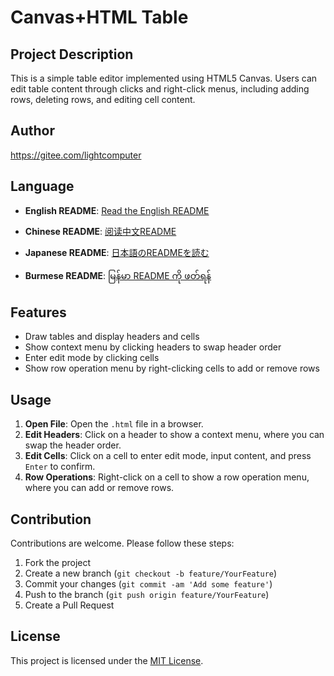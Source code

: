 # Canvas+HTML Table

## Project Description

This is a simple table editor implemented using HTML5 Canvas. Users can edit table content through clicks and right-click menus, including adding rows, deleting rows, and editing cell content.

## Author

https://gitee.com/lightcomputer


## Language


- **English README**: [Read the English README](README.md)

- **Chinese README**: [阅读中文README](README_zh.md)

- **Japanese README**: [日本語のREADMEを読む](README_jp.md)

- **Burmese README**: [မြန်မာ README ကို ဖတ်ရန်](README_bm.md)

## Features

- Draw tables and display headers and cells
- Show context menu by clicking headers to swap header order
- Enter edit mode by clicking cells
- Show row operation menu by right-clicking cells to add or remove rows

## Usage

1. **Open File**: Open the `.html` file in a browser.
2. **Edit Headers**: Click on a header to show a context menu, where you can swap the header order.
3. **Edit Cells**: Click on a cell to enter edit mode, input content, and press `Enter` to confirm.
4. **Row Operations**: Right-click on a cell to show a row operation menu, where you can add or remove rows.

## Contribution

Contributions are welcome. Please follow these steps:

1. Fork the project
2. Create a new branch (`git checkout -b feature/YourFeature`)
3. Commit your changes (`git commit -am 'Add some feature'`)
4. Push to the branch (`git push origin feature/YourFeature`)
5. Create a Pull Request

## License

This project is licensed under the [MIT License](LICENSE).

